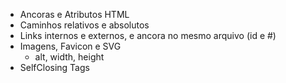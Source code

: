 - Ancoras e Atributos HTML
- Caminhos relativos e absolutos
- Links internos e externos, e ancora no mesmo arquivo (id e #)
- Imagens, Favicon e SVG
    - alt, width, height
- SelfClosing Tags

